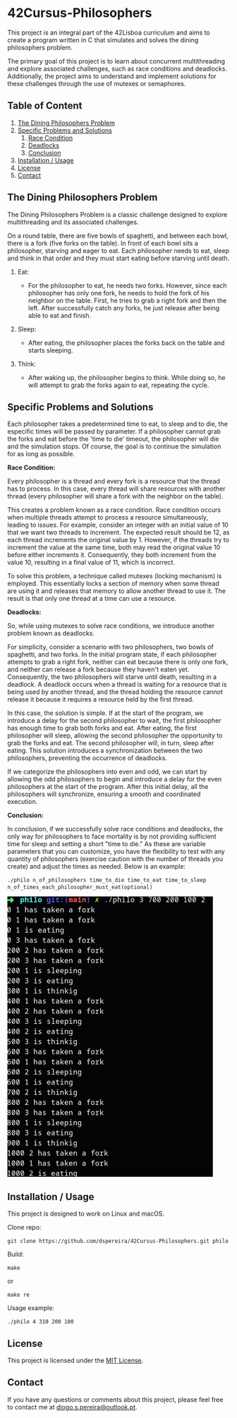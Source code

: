 # 42Cursus-Philosophers

This project is an integral part of the 42Lisboa curriculum and aims to create a program written in C that simulates and solves the dining philosophers problem.

The primary goal of this project is to learn about concurrent multithreading and explore associated challenges, such as race conditions and deadlocks. Additionally, the project aims to understand and implement solutions for these challenges through the use of mutexes or semaphores.

## Table of Content
1. [The Dining Philosophers Problem](#the-dining-philosophers-problem)
2. [Specific Problems and Solutions](#specific-problems-and-solutions)
   1. [Race Condition](#race-condition)
   2. [Deadlocks](#deadlocks)
   3. [Conclusion](#conclusion)
3. [Installation / Usage](#installation--usage)
4. [License](#license)
5. [Contact](#contact)

## The Dining Philosophers Problem

The Dining Philosophers Problem is a classic challenge designed to explore multithreading and its associated challenges.

On a round table, there are five bowls of spaghetti, and between each bowl, there is a fork (five forks on the table). In front of each bowl sits a philosopher, starving and eager to eat.
Each philosopher needs to eat, sleep and think in that order and they must start eating before starving until death.

1. Eat:
   - For the philosopher to eat, he needs two forks. However, since each philosopher has only one fork, he needs to hold the fork of his neighbor on the table. First, he tries to grab a right fork and then the left. After successfully catch any forks, he just release after being able to eat and finish.
  
2. Sleep:
   - After eating, the philosopher places the forks back on the table and starts sleeping.

3. Think:
   - After waking up, the philosopher begins to think. While doing so, he will attempt to grab the forks again to eat, repeating the cycle.

## Specific Problems and Solutions

Each philosopher takes a predetermined time to eat, to sleep and to die, the especific times will be passed by parameter. If a philosopher cannot grab the forks and eat before the 'time to die' timeout, the philosopher will die and the simulation stops. Of course, the goal is to continue the simulation for as long as possible.

**Race Condition:**

Every philosopher is a thread and every fork is a resource that the thread has to process. In this case, every thread will share resources with another thread (every philosopher will share a fork with the neighbor on the table).

This creates a problem known as a race condition. Race condition occurs when multiple threads attempt to process a resource simultaneously, leading to issues. For example, consider an integer with an initial value of 10 that we want two threads to increment. The expected result should be 12, as each thread increments the original value by 1. However, if the threads try to increment the value at the same time, both may read the original value 10 before either increments it. Consequently, they both increment from the value 10, resulting in a final value of 11, which is incorrect.

To solve this problem, a technique called mutexes (locking mechanism) is employed. This essentially locks a section of memory when some thread are using it and releases that memory to allow another thread to use it. The result is that only one thread at a time can use a resource.

**Deadlocks:**

So, while using mutexes to solve race conditions, we introduce another problem known as deadlocks. 

For simplicity, consider a scenario with two philosophers, two bowls of spaghetti, and two forks. In the initial program state, if each philosopher attempts to grab a right fork, neither can eat because there is only one fork, and neither can release a fork because they haven't eaten yet. Consequently, the two philosophers will starve until death, resulting in a deadlock. A deadlock occurs when a thread is waiting for a resource that is being used by another thread, and the thread holding the resource cannot release it because it requires a resource held by the first thread.

In this case, the solution is simple. If at the start of the program, we introduce a delay for the second philosopher to wait, the first philosopher has enough time to grab both forks and eat. After eating, the first philosopher will sleep, allowing the second philosopher the opportunity to grab the forks and eat. The second philosopher will, in turn, sleep after eating. This solution introduces a synchronization between the two philosophers, preventing the occurrence of deadlocks.

If we categorize the philosophers into even and odd, we can start by allowing the odd philosophers to begin and introduce a delay for the even philosophers at the start of the program. After this initial delay, all the philosophers will synchronize, ensuring a smooth and coordinated execution.

**Conclusion:**

In conclusion, if we successfully solve race conditions and deadlocks, the only way for philosophers to face mortality is by not providing sufficient time for sleep and setting a short "time to die." As these are variable parameters that you can customize, you have the flexibility to test with any quantity of philosophers (exercise caution with the number of threads you create) and adjust the times as needed. Below is an example:

```shell
./philo n_of_philosophers time_to_die time_to_eat time_to_sleep n_of_times_each_philosopher_must_eat(optional)
```

![example](https://github.com/dspereira/42Cursus-Philosophers/blob/main/images/example.png)

## Installation / Usage

This project is designed to work on Linux and macOS.

Clone repo:
```shell
git clone https://github.com/dspereira/42Cursus-Philosophers.git philo
```

Build:
```shell
make
```
or
```shell
make re
```

Usage example:
```shell
./philo 4 310 200 100
```

## License

This project is licensed under the [MIT License](https://github.com/dspereira/42Cursus-Philosophers/blob/main/LICENSE).

## Contact

If you have any questions or comments about this project, please feel free to contact me at diogo.s.pereira@outlook.pt.
